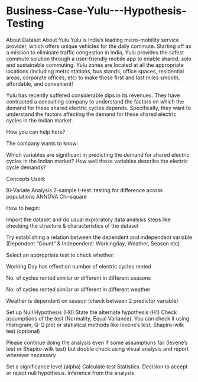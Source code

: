 # Business-Case-Yulu---Hypothesis-Testing
About Dataset
About Yulu
Yulu is India’s leading micro-mobility service provider, which offers unique vehicles for the daily commute. Starting off as a mission to eliminate traffic congestion in India, Yulu provides the safest commute solution through a user-friendly mobile app to enable shared, solo and sustainable commuting.
Yulu zones are located at all the appropriate locations (including metro stations, bus stands, office spaces, residential areas, corporate offices, etc) to make those first and last miles smooth, affordable, and convenient!

Yulu has recently suffered considerable dips in its revenues. They have contracted a consulting company to understand the factors on which the demand for these shared electric cycles depends. Specifically, they want to understand the factors affecting the demand for these shared electric cycles in the Indian market.

How you can help here?

The company wants to know:

Which variables are significant in predicting the demand for shared electric cycles in the Indian market?
How well those variables describe the electric cycle demands?

Concepts Used:

Bi-Variate Analysis 2-sample t-test: testing for difference across populations ANNOVA Chi-square

How to begin:

Import the dataset and do usual exploratory data analysis steps like checking the structure & characteristics of the dataset

Try establishing a relation between the dependent and independent variable (Dependent “Count” & Independent: Workingday, Weather, Season etc)

Select an appropriate test to check whether:

Working Day has effect on number of electric cycles rented

No. of cycles rented similar or different in different seasons

No. of cycles rented similar or different in different weather

Weather is dependent on season (check between 2 predictor variable)

Set up Null Hypothesis (H0) State the alternate hypothesis (H1) Check assumptions of the test (Normality, Equal Variance). You can check it using Histogram, Q-Q plot or statistical methods like levene’s test, Shapiro-wilk test (optional)

Please continue doing the analysis even If some assumptions fail (levene’s test or Shapiro-wilk test) but double check using visual analysis and report wherever necessary

Set a significance level (alpha) Calculate test Statistics. Decision to accept or reject null hypothesis. Inference from the analysis
